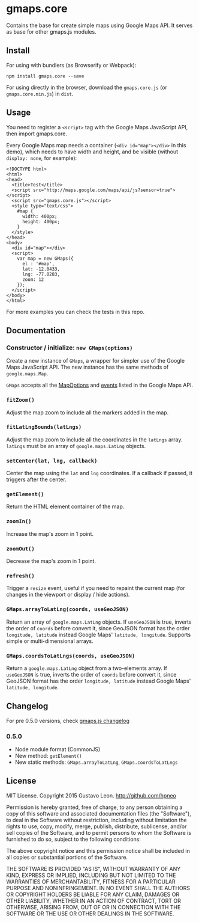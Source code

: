 # gmaps.core

Contains the base for create simple maps using Google Maps API. It serves as base for other gmaps.js modules.

## Install

For using with bundlers (as Browserify or Webpack):

`npm install gmaps.core --save`

For using directly in the browser, download the `gmaps.core.js` (or `gmaps.core.min.js`) in `dist`.

## Usage

You need to register a `<script>` tag with the Google Maps JavaScript API, then import gmaps.core.

Every Google Maps map needs a container (`<div id="map"></div>` in this demo), which needs to have width and height, and be visible (without `display: none`, for example):

```
<!DOCTYPE html>
<html>
<head>
  <title>Test</title>
  <script src="http://maps.google.com/maps/api/js?sensor=true"></script>
  <script src="gmaps.core.js"></script>
  <style type="text/css">
    #map {
      width: 400px;
      height: 400px;
    }
  </style>
</head>
<body>
  <div id="map"></div>
  <script>
    var map = new GMaps({
      el : '#map',
      lat: -12.0433,
      lng: -77.0283,
      zoom: 12
    });
  </script>
</body>
</html>
```

For more examples you can check the tests in this repo.

## Documentation

### Constructor / initialize: `new GMaps(options)`

Create a new instance of `GMaps`, a wrapper for simpler use of the Google Maps JavaScript API. The new instance has the same methods of `google.maps.Map`.

`GMaps` accepts all the [MapOptions](https://developers.google.com/maps/documentation/javascript/reference#MapOptions) and [events](https://developers.google.com/maps/documentation/javascript/reference#Map) listed in the Google Maps API.

### `fitZoom()`

Adjust the map zoom to include all the markers added in the map.

### `fitLatLngBounds(latLngs)`

Adjust the map zoom to include all the coordinates in the `latLngs` array. `latLngs` must be an array of `google.maps.LatLng` objects.

### `setCenter(lat, lng, callback)`

Center the map using the `lat` and `lng` coordinates. If a callback if passed, it triggers after the center.

### `getElement()`

Return the HTML element container of the map.

### `zoomIn()`

Increase the map's zoom in 1 point.

### `zoomOut()`

Decrease the map's zoom in 1 point.

### `refresh()`

Trigger a `resize` event, useful if you need to repaint the current map (for changes in the viewport or display / hide actions).

### `GMaps.arrayToLatLng(coords, useGeoJSON)`

Return an array of `google.maps.LatLng` objects. If `useGeoJSON` is true, inverts the order of `coords` before convert it, since GeoJSON format has the order `longitude, latitude` instead Google Maps' `latitude, longitude`. Supports simple or multi-dimensional arrays.

### `GMaps.coordsToLatLngs(coords, useGeoJSON)`

Return a `google.maps.LatLng` object from a two-elements array. If `useGeoJSON` is true, inverts the order of `coords` before convert it, since GeoJSON format has the order `longitude, latitude` instead Google Maps' `latitude, longitude`.

## Changelog

For pre 0.5.0 versions, check [gmaps.js changelog](https://github.com/hpneo/gmaps#changelog)

### 0.5.0

* Node module format (CommonJS)
* New method: `getElement()`
* New static methods: `GMaps.arrayToLatLng`, `GMaps.coordsToLatLngs`

## License

MIT License. Copyright 2015 Gustavo Leon. http://github.com/hpneo

Permission is hereby granted, free of charge, to any
person obtaining a copy of this software and associated
documentation files (the "Software"), to deal in the
Software without restriction, including without limitation
the rights to use, copy, modify, merge, publish,
distribute, sublicense, and/or sell copies of the
Software, and to permit persons to whom the Software is
furnished to do so, subject to the following conditions:

The above copyright notice and this permission notice
shall be included in all copies or substantial portions of
the Software.

THE SOFTWARE IS PROVIDED "AS IS", WITHOUT WARRANTY OF ANY
KIND, EXPRESS OR IMPLIED, INCLUDING BUT NOT LIMITED TO THE
WARRANTIES OF MERCHANTABILITY, FITNESS FOR A PARTICULAR
PURPOSE AND NONINFRINGEMENT. IN NO EVENT SHALL THE AUTHORS
OR COPYRIGHT HOLDERS BE LIABLE FOR ANY CLAIM, DAMAGES OR
OTHER LIABILITY, WHETHER IN AN ACTION OF CONTRACT, TORT OR
OTHERWISE, ARISING FROM, OUT OF OR IN CONNECTION WITH THE
SOFTWARE OR THE USE OR OTHER DEALINGS IN THE SOFTWARE.